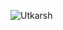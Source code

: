 ![Utkarsh](https://user-images.githubusercontent.com/92320162/137064180-99c45d7f-b959-48a5-8302-c04ec5ecb45d.png)
